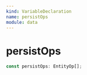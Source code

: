 ```yaml
---
kind: VariableDeclaration
name: persistOps
module: data
---
```


# persistOps

```ts
const persistOps: EntityOp[];
```
